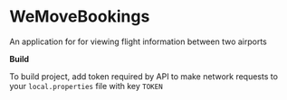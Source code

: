# WeMoveBookings
An application for for viewing flight information between two airports

**Build**

To build project, add token required by API to make network requests to your `local.properties` file with key `TOKEN`
